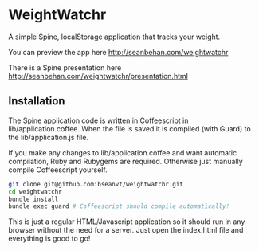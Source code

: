 # WeightWatchr

A simple Spine, localStorage application that tracks your weight.

You can preview the app here http://seanbehan.com/weightwatchr

There is a Spine presentation here http://seanbehan.com/weightwatchr/presentation.html

## Installation

The Spine application code is written in Coffeescript in lib/application.coffee. When the file is saved it is compiled (with Guard) to the lib/application.js file.

If you make any changes to lib/application.coffee and want automatic compilation, Ruby and Rubygems are required. Otherwise just 
manually compile Coffeescript yourself.

```bash
git clone git@github.com:bseanvt/weightwatchr.git
cd weightwatchr
bundle install
bundle exec guard # Coffeescript should compile automatically!
```

This is just a regular HTML/Javascript application so it should run in any browser without the need for a server. Just open the index.html file and everything is good to go!